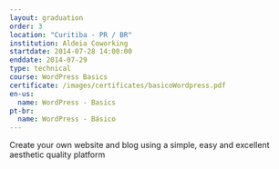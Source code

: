 ```yaml
---
layout: graduation
order: 3
location: "Curitiba - PR / BR"
institution: Aldeia Coworking
startdate: 2014-07-28 14:00:00
enddate: 2014-07-29
type: technical
course: WordPress Basics
certificate: /images/certificates/basicoWordpress.pdf
en-us:
  name: WordPress - Basics
pt-br:
  name: WordPress - Básico
---
```


Create your own website and blog using a simple, easy and excellent aesthetic quality platform
